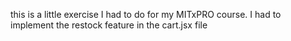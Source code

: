 this is a little exercise I had to do for my MITxPRO course. I had to implement the restock feature in the cart.jsx file
